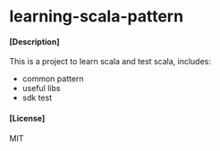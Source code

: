 learning-scala-pattern
======

#### [Description]

This is a project to learn scala and test scala, includes:

* common pattern
* useful libs
* sdk test

#### [License]

MIT